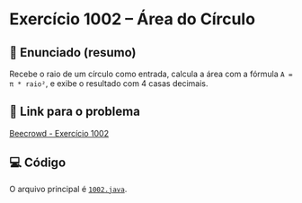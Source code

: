 # Exercício 1002 – Área do Círculo

## 📝 Enunciado (resumo)
Recebe o raio de um círculo como entrada, calcula a área com a fórmula `A = π * raio²`, e exibe o resultado com 4 casas decimais.

## 🔗 Link para o problema
[Beecrowd - Exercício 1002](https://www.beecrowd.com.br/judge/pt/problems/view/1002)

## 💻 Código
O arquivo principal é [`1002.java`](1002.java).
